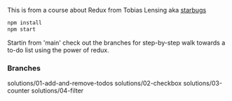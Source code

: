 This is from a course about Redux from Tobias Lensing aka [starbugs](https://github.com/starbugs)


```s
npm install
npm start
```

Startin from 'main' check out the branches for step-by-step walk towards a to-do list using the power of redux.

### Branches
solutions/01-add-and-remove-todos
solutions/02-checkbox
solutions/03-counter
solutions/04-filter